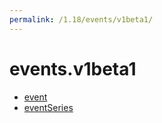 ```yaml
---
permalink: /1.18/events/v1beta1/
---
```


# events.v1beta1



* [event](event.md)
* [eventSeries](eventSeries.md)